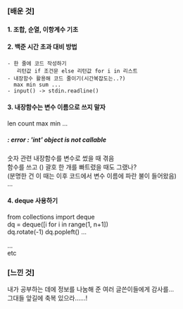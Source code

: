 ### [배운 것]

#### 1. 조합, 순열, 이항계수 기초   

#### 2. 백준 시간 초과 대비 방법   
```
- 한 줄에 코드 작성하기   
   리턴값 if 조건문 else 리턴값 for i in 리스트   
- 내장함수 활용해 코드 줄이기(시간복잡도는..?)   
  max min sum ...   
- input() -> stdin.readline()
```

#### 3. 내장함수는 변수 이름으로 쓰지 말자
len count max min ...   
  
##### : error : 'int' object is not callable   
숫자 관련 내장함수를 변수로 썼을 때 겪음   
함수를 쓰고 () 괄호 한 개를 빠트렸을 때도 그랬나?   
(분명한 건 이 때는 이후 코드에서 변수 이름에 파란 불이 들어왔음)   
...

#### 4. deque 사용하기
from collections import deque   
dq = deque([i for i in range(1, n+1])   
dq.rotate(-1)  dq.popleft() ...   



...   
etc


### [느낀 것]

내가 공부하는 데에 정보를 나눔해 준 여러 글쓴이들에게 감사를...   
그대들 앞길에 축복 있으라......!   
